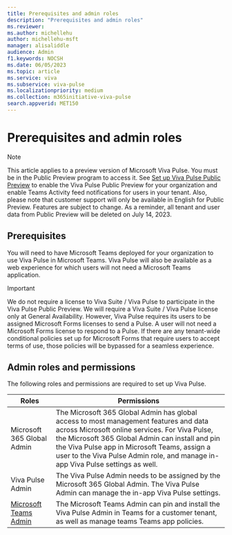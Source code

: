 ```yaml
---
title: Prerequisites and admin roles
description: "Prerequisites and admin roles"
ms.reviewer: 
ms.author: michellehu
author: michellehu-msft
manager: alisaliddle
audience: Admin
f1.keywords: NOCSH
ms.date: 06/05/2023
ms.topic: article
ms.service: viva
ms.subservice: viva-pulse
ms.localizationpriority: medium
ms.collection: m365initiative-viva-pulse  
search.appverid: MET150
---
```


# Prerequisites and admin roles

> [!NOTE]
> This article applies to a preview version of Microsoft Viva Pulse. You must be in the Public Preview program to access it. See [Set up Viva Pulse Public Preview](./set-up-viva-pulse-public-preview-for-your-organization.md) to enable the Viva Pulse Public Preview for your organization and enable Teams Activity feed notifications for users in your tenant. Also, please note that customer support will only be available in English for Public Preview. Features are subject to change. As a reminder, all tenant and user data from Public Preview will be deleted on July 14, 2023.

## Prerequisites

You will need to have Microsoft Teams deployed for your organization to use Viva Pulse in Microsoft Teams. Viva Pulse will also be available as a web experience for which users will not need a Microsoft Teams application.

> [!IMPORTANT]
> We do not require a license to Viva Suite / Viva Pulse to participate in the Viva Pulse Public Preview. We will require a Viva Suite / Viva Pulse license only at General Availability. However, Viva Pulse requires its users to be assigned Microsoft Forms licenses to send a Pulse. A user will not need a Microsoft Forms license to respond to a Pulse. If there are any tenant-wide conditional policies set up for Microsoft Forms that require users to accept terms of use, those policies will be bypassed for a seamless experience.

## Admin roles and permissions

The following roles and permissions are required to set up Viva Pulse.

| Roles | Permissions |
| ----------- | ----------- |
| Microsoft 365 Global Admin | The Microsoft 365 Global Admin has global access to most management features and data across Microsoft online services. For Viva Pulse, the Microsoft 365 Global Admin can install and pin the Viva Pulse app in Microsoft Teams, assign a user to the Viva Pulse Admin role, and manage in-app Viva Pulse settings as well. |
| Viva Pulse Admin | The Viva Pulse Admin needs to be assigned by the Microsoft 365 Global Admin. The Viva Pulse Admin can manage the in-app Viva Pulse settings. |
| [Microsoft Teams Admin](/microsoftteams/using-admin-roles) | The Microsoft Teams Admin can pin and install the Viva Pulse Admin in Teams for a customer tenant, as well as manage teams Teams app policies. |